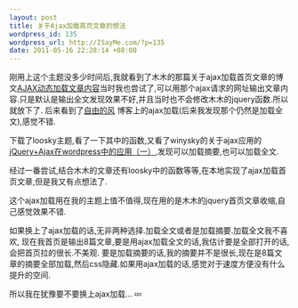 ```yaml
--- 
layout: post
title: 关于Ajax加载首页文章的想法
wordpress_id: 135
wordpress_url: http://ISayMe.com/?p=135
date: 2011-05-16 22:28:14 +08:00
---
```

刚用上这个主题没多少时间后,我就看到了木木的那篇关于ajax加载首页文章的博文[AJAX动态加载文章内容](http://immmmm.com/ajax-loading-post-content.html)当时我也尝试了,可以用那个ajax请求的网址输出文章内容.只是默认是输出全文发现效果不好,并且当时也不会修改木木的jquery函数.所以就放下了.
后来看到了[自由的风](http://loosky.net) 博客上的ajax加载(后来我发现那个仍然是加载全文),感觉不错.

下载了loosky主题,看了一下其中的函数,又看了winysky的关于ajax应用的[jQuery+Ajax在wordpress中的应用（一）](http://winysky.com/jquery-ajax-in-the-wordpress-application-1),发现可以加载摘要,也可以加载全文.

经过一番尝试,结合木木的文章还有loosky中的函数等等,在本地实现了ajax加载首页文章,但是我又有点想法了.

这个ajax加载用在我的主题上值不值得,现在用的是木木的jquery首页文章收缩,自己感觉效果不错.

如果换上了ajax加载的话,无非两种选择.加载全文或者是加载摘要.加载全文我不喜欢, 现在我首页是输出8篇文章,要是用ajax加载全文的话,我估计要是全部打开的话,会把首页拉的很长.不美观.
要是加载摘要的话,我的摘要并不是很长,现在是8篇文章的摘要全部加载,然后css隐藏.如果用ajax加载的话,感觉对于速度方便没有什么提升的空间.

所以我在犹豫要不要换上ajax加载... :zzz: 
